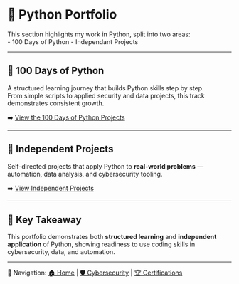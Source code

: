 # 🧰 **Python Portfolio**

This section highlights my work in Python, split into two areas:  
    - 100 Days of Python
    - Independant Projects

---

## 🐍 100 Days of Python
A structured learning journey that builds Python skills step by step.  
From simple scripts to applied security and data projects, this track demonstrates consistent growth.  

➡️ [View the 100 Days of Python Projects](../100days/index.md)  

---

## 🔬 Independent Projects
Self-directed projects that apply Python to **real-world problems** — automation, data analysis, and cybersecurity tooling.  

➡️ [View Independent Projects](../projects/index.md)  

---

## 📌 Key Takeaway
This portfolio demonstrates both **structured learning** and **independent application** of Python, showing readiness to use coding skills in cybersecurity, data, and automation.

---

🔗 Navigation: [🏠 Home](../index.md) | [🛡️ Cybersecurity](../cybersecurity/index.md) | [🏆 Certifications](../certifications.md)
